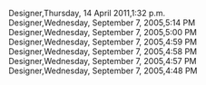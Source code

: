 ﻿Designer,Thursday, 14 April 2011,1:32 p.m.  Designer,Wednesday, September 7, 2005,5:14 PM  Designer,Wednesday, September 7, 2005,5:00 PM  Designer,Wednesday, September 7, 2005,4:59 PM  Designer,Wednesday, September 7, 2005,4:58 PM  Designer,Wednesday, September 7, 2005,4:57 PM  Designer,Wednesday, September 7, 2005,4:48 PM